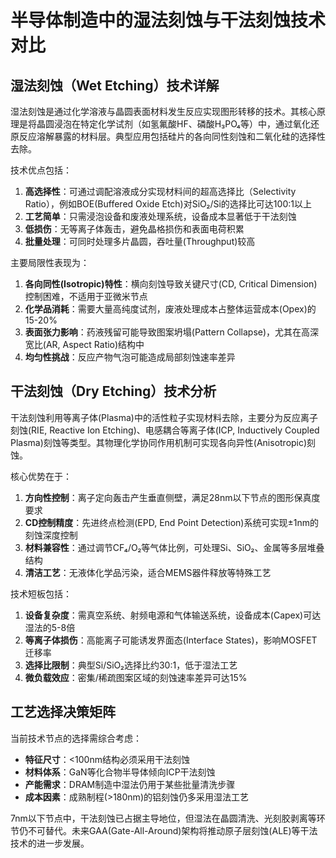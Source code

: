 # 半导体制造中的湿法刻蚀与干法刻蚀技术对比

## 湿法刻蚀（Wet Etching）技术详解

湿法刻蚀是通过化学溶液与晶圆表面材料发生反应实现图形转移的技术。其核心原理是将晶圆浸泡在特定化学试剂（如氢氟酸HF、磷酸H₃PO₄等）中，通过氧化还原反应溶解暴露的材料层。典型应用包括硅片的各向同性刻蚀和二氧化硅的选择性去除。

技术优点包括：
1. **高选择性**：可通过调配溶液成分实现材料间的超高选择比（Selectivity Ratio），例如BOE(Buffered Oxide Etch)对SiO₂/Si的选择比可达100:1以上
2. **工艺简单**：只需浸泡设备和废液处理系统，设备成本显著低于干法刻蚀
3. **低损伤**：无等离子体轰击，避免晶格损伤和表面电荷积累
4. **批量处理**：可同时处理多片晶圆，吞吐量(Throughput)较高

主要局限性表现为：
1. **各向同性(Isotropic)特性**：横向刻蚀导致关键尺寸(CD, Critical Dimension)控制困难，不适用于亚微米节点
2. **化学品消耗**：需要大量高纯度试剂，废液处理成本占整体运营成本(Opex)的15-20%
3. **表面张力影响**：药液残留可能导致图案坍塌(Pattern Collapse)，尤其在高深宽比(AR, Aspect Ratio)结构中
4. **均匀性挑战**：反应产物气泡可能造成局部刻蚀速率差异

## 干法刻蚀（Dry Etching）技术分析

干法刻蚀利用等离子体(Plasma)中的活性粒子实现材料去除，主要分为反应离子刻蚀(RIE, Reactive Ion Etching)、电感耦合等离子体(ICP, Inductively Coupled Plasma)刻蚀等类型。其物理化学协同作用机制可实现各向异性(Anisotropic)刻蚀。

核心优势在于：
1. **方向性控制**：离子定向轰击产生垂直侧壁，满足28nm以下节点的图形保真度要求
2. **CD控制精度**：先进终点检测(EPD, End Point Detection)系统可实现±1nm的刻蚀深度控制
3. **材料兼容性**：通过调节CF₄/O₂等气体比例，可处理Si、SiO₂、金属等多层堆叠结构
4. **清洁工艺**：无液体化学品污染，适合MEMS器件释放等特殊工艺

技术短板包括：
1. **设备复杂度**：需真空系统、射频电源和气体输送系统，设备成本(Capex)可达湿法的5-8倍
2. **等离子体损伤**：高能离子可能诱发界面态(Interface States)，影响MOSFET迁移率
3. **选择比限制**：典型Si/SiO₂选择比约30:1，低于湿法工艺
4. **微负载效应**：密集/稀疏图案区域的刻蚀速率差异可达15%

## 工艺选择决策矩阵

当前技术节点的选择需综合考虑：
- **特征尺寸**：<100nm结构必须采用干法刻蚀
- **材料体系**：GaN等化合物半导体倾向ICP干法刻蚀
- **产能需求**：DRAM制造中湿法仍用于某些批量清洗步骤
- **成本因素**：成熟制程(>180nm)的铝刻蚀仍多采用湿法工艺

7nm以下节点中，干法刻蚀已占据主导地位，但湿法在晶圆清洗、光刻胶剥离等环节仍不可替代。未来GAA(Gate-All-Around)架构将推动原子层刻蚀(ALE)等干法技术的进一步发展。